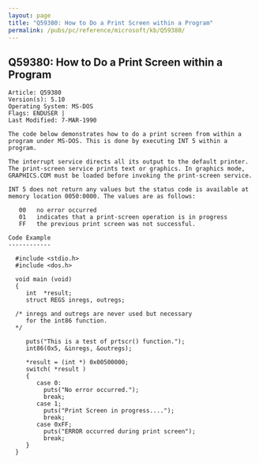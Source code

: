 ```yaml
---
layout: page
title: "Q59380: How to Do a Print Screen within a Program"
permalink: /pubs/pc/reference/microsoft/kb/Q59380/
---
```


## Q59380: How to Do a Print Screen within a Program

	Article: Q59380
	Version(s): 5.10
	Operating System: MS-DOS
	Flags: ENDUSER |
	Last Modified: 7-MAR-1990
	
	The code below demonstrates how to do a print screen from within a
	program under MS-DOS. This is done by executing INT 5 within a
	program.
	
	The interrupt service directs all its output to the default printer.
	The print-screen service prints text or graphics. In graphics mode,
	GRAPHICS.COM must be loaded before invoking the print-screen service.
	
	INT 5 does not return any values but the status code is available at
	memory location 0050:0000. The values are as follows:
	
	   00   no error occurred
	   01   indicates that a print-screen operation is in progress
	   FF   the previous print screen was not successful.
	
	Code Example
	------------
	
	  #include <stdio.h>
	  #include <dos.h>
	
	  void main (void)
	  {
	     int  *result;
	     struct REGS inregs, outregs;
	
	  /* inregs and outregs are never used but necessary
	     for the int86 function.
	  */
	
	     puts("This is a test of prtscr() function.");
	     int86(0x5, &inregs, &outregs);
	
	     *result = (int *) 0x00500000;
	     switch( *result )
	     {
	        case 0:
	          puts("No error occurred.");
	          break;
	        case 1;
	          puts("Print Screen in progress....");
	          break;
	        case 0xFF;
	          puts("ERROR occurred during print screen");
	          break;
	     }
	  }
